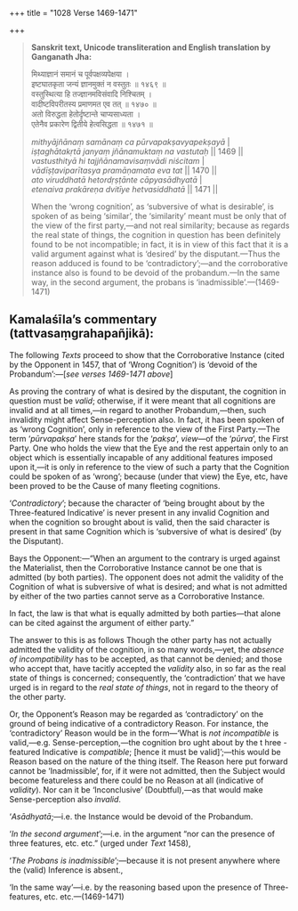 +++
title = "1028 Verse 1469-1471"

+++
> **Sanskrit text, Unicode transliteration and English translation by Ganganath Jha:** 
>
> मिथ्याज्ञानं समानं च पूर्वपक्षव्यपेक्षया ।  
> इष्टघातकृता जन्यं ज्ञानमुक्तं न वस्तुतः ॥ १४६९ ॥  
> वस्तुस्थित्या हि तज्ज्ञानमविसंवादि निश्चितम् ।  
> वादीष्टविपरीतस्य प्रमाणमत एव तत् ॥ १४७० ॥  
> अतो विरुद्धता हेतोर्दृष्टान्ते चाप्यसाध्यता ।  
> एतेनैव प्रकारेण द्वितीये हेत्वसिद्धता ॥ १४७१ ॥ 
>
> *mithyājñānaṃ samānaṃ ca pūrvapakṣavyapekṣayā* \|  
> *iṣṭaghātakṛtā janyaṃ jñānamuktaṃ na vastutaḥ* \|\| 1469 \|\|  
> *vastusthityā hi tajjñānamavisaṃvādi niścitam* \|  
> *vādīṣṭaviparītasya pramāṇamata eva tat* \|\| 1470 \|\|  
> *ato viruddhatā hetordṛṣṭānte cāpyasādhyatā* \|  
> *etenaiva prakāreṇa dvitīye hetvasiddhatā* \|\| 1471 \|\| 
>
> When the ‘wrong cognition’, as ‘subversive of what is desirable’, is spoken of as being ‘similar’, the ‘similarity’ meant must be only that of the view of the first party,—and not real similarity; because as regards the real state of things, the cognition in question has been definitely found to be not incompatible; in fact, it is in view of this fact that it is a valid argument against what is ‘desired’ by the disputant.—Thus the reason adduced is found to be ‘contradictory’;—and the corroborative instance also is found to be devoid of the probandum.—In the same way, in the second argument, the probans is ‘inadmissible’.—(1469-1471)



## Kamalaśīla’s commentary (tattvasaṃgrahapañjikā):

The following *Texts* proceed to show that the Corroborative Instance (cited by the Opponent in 1457, that of ‘Wrong Cognition’) is ‘devoid of the Probandum’:—[*see verses 1469-1471 above*]

As proving the contrary of what is desired by the disputant, the cognition in question must be *valid*; otherwise, if it were meant that all cognitions are invalid and at all times,—in regard to another Probandum,—then, such invalidity might affect Sense-perception also. In fact, it has been spoken of as ‘wrong Cognition’, only in reference to the view of the First Party.—The term ‘*pūrvapakṣa*’ here stands for the ‘*pakṣa*’, *view*—of the ‘*pūrva*’, the First Party. One who holds the view that the Eye and the rest appertain only to an object which is essentially incapable of any additional features imposed upon it,—it is only in reference to the view of such a party that the Cognition could be spoken of as ‘wrong’; because (under that view) the Eye, etc, have been proved to be the Cause of many fleeting cognitions.

‘*Contradictory*’; because the character of ‘being brought about by the Three-featured Indicative’ is never present in any invalid Cognition and when the cognition so brought about is valid, then the said character is present in that same Cognition which is ‘subversive of what is desired’ (by the Disputant).

Bays the Opponent:—“When an argument to the contrary is urged against the Materialist, then the Corroborative Instance cannot be one that is admitted (by both parties). The opponent does not admit the validity of the Cognition of what is subversive of what is desired; and what is not admitted by either of the two parties cannot serve as a Corroborative Instance.

In fact, the law is that what is equally admitted by both parties—that alone can be cited against the argument of either party.”

The answer to this is as follows Though the other party has not actually admitted the validity of the cognition, in so many words,—yet, the *absence of incompatibility* has to be accepted, as that cannot be denied; and those who accept that, have tacitly accepted the *validity* also, in so far as the real state of things is concerned; consequently, the ‘contradiction’ that we have urged is in regard to the *real state of things*, not in regard to the theory of the other party.

Or, the Opponent’s Reason may be regarded as ‘contradictory’ on the ground of being indicative of a contradictory Reason. For instance, the ‘contradictory’ Reason would be in the form—‘What is *not incompatible* is valid,—e.g. Sense-perception,—the cognition bro ught about by the t hree -featured Indicative is *compatible*; [hence it must be valid]’;—this would be Reason based on the nature of the thing itself. The Reason here put forward cannot be ‘Inadmissible’, for, if it were not admitted, then the Subject would become featureless and there could be no Reason at all (indicative of *validity*). Nor can it be ‘Inconclusive’ (Doubtful),—as that would make Sense-perception also *invalid*.

‘*Asādhyatā*;—i.e. the Instance would be devoid of the Probandum.

‘*In the second argument*’;—i.e. in the argument “nor can the presence of three features, etc. etc.” (urged under *Text* 1458),

‘*The Probans is inadmissible*’;—because it is not present anywhere where the (valid) Inference is absent.,

‘In the same way’—i.e. by the reasoning based upon the presence of Three-features, etc. etc.—(1469-1471)


